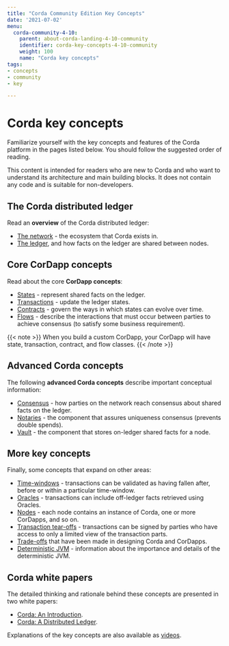 ```yaml
---
title: "Corda Community Edition Key Concepts"
date: '2021-07-02'
menu:
  corda-community-4-10:
    parent: about-corda-landing-4-10-community
    identifier: corda-key-concepts-4-10-community
    weight: 100
    name: "Corda key concepts"
tags:
- concepts
- community
- key

---
```


# Corda key concepts

Familiarize yourself with the key concepts and features of the Corda platform in the pages listed below. You should follow the suggested order of reading.

This content is intended for readers who are new to Corda and who want to understand its architecture and main building blocks. It does not contain any code and is suitable for non-developers.

## The Corda distributed ledger

Read an **overview** of the Corda distributed ledger:

* [The network](../../community/key-concepts-ecosystem.md) - the ecosystem that Corda exists in.
* [The ledger](../../community/key-concepts-ledger.md), and how facts on the ledger are shared between nodes.

## Core CorDapp concepts

Read about the core **CorDapp concepts**:

* [States](../../community/key-concepts-states.md) - represent shared facts on the ledger.
* [Transactions](../../community/key-concepts-transactions.md) - update the ledger states.
* [Contracts](../../community/key-concepts-contracts.md) - govern the ways in which states can evolve over time.
* [Flows](../../community/key-concepts-flows.md) - describe the interactions that must occur between parties to achieve consensus (to satisfy some business requirement).

{{< note >}}
When you build a custom CorDapp, your CorDapp will have state, transaction, contract, and flow classes.
{{< /note >}}

## Advanced Corda concepts

The following **advanced Corda concepts** describe important conceptual information:

* [Consensus](../../community/key-concepts-consensus.md) - how parties on the network reach consensus about shared facts on the ledger.
* [Notaries](../../community/key-concepts-notaries.md) - the component that assures uniqueness consensus (prevents double spends).
* [Vault](../../community/key-concepts-vault.md) - the component that stores on-ledger shared facts for a node.

## More key concepts

Finally, some concepts that expand on other areas:

* [Time-windows](../../community/key-concepts-time-windows.md) - transactions can be validated as having fallen after, before or within a particular time-window.
* [Oracles](../../community/key-concepts-oracles.md) - transactions can include off-ledger facts retrieved using Oracles.
* [Nodes](../../community/key-concepts-node.md) - each node contains an instance of Corda, one or more CorDapps, and so on.
* [Transaction tear-offs](../../community/key-concepts-tearoffs.md) - transactions can be signed by parties who have access to only a limited view of the transaction parts.
* [Trade-offs](../../community/key-concepts-tradeoffs.md) that have been made in designing Corda and CorDapps.
* [Deterministic JVM](../../community/key-concepts-djvm.md) - information about the importance and details of the deterministic JVM.

## Corda white papers

The detailed thinking and rationale behind these concepts are presented in two white papers:

* [Corda: An Introduction](https://www.r3.com/white-papers/the-corda-platform-an-introduction-whitepaper/).
* [Corda: A Distributed Ledger](https://www.r3.com/white-papers/corda-technical-whitepaper/).

Explanations of the key concepts are also available as [videos](https://vimeo.com/album/4555732/).
